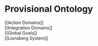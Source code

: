 # Provisional Ontology

[[Action Domains]]  
[[Integration Domains]]  
[[Global Goals]]  
[[Lionsberg System]]  

